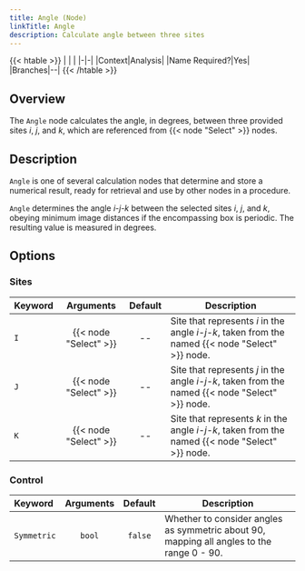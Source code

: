 ```yaml
---
title: Angle (Node)
linkTitle: Angle
description: Calculate angle between three sites
---
```


{{< htable >}}
| | |
|-|-|
|Context|Analysis|
|Name Required?|Yes|
|Branches|--|
{{< /htable >}}

## Overview

The `Angle` node calculates the angle, in degrees, between three provided sites $i$, $j$, and $k$, which are referenced from {{< node "Select" >}} nodes.

## Description

`Angle` is one of several calculation nodes that determine and store a numerical result, ready for retrieval and use by other nodes in a procedure.

`Angle` determines the angle $i$-$j$-$k$ between the selected sites $i$, $j$, and $k$, obeying minimum image distances if the encompassing box is periodic. The resulting value is measured in degrees.

## Options

### Sites

|Keyword|Arguments|Default|Description|
|:------|:--:|:-----:|-----------|
|`I`|{{< node "Select" >}}|--|Site that represents $i$ in the angle $i$-$j$-$k$, taken from the named {{< node "Select" >}} node.|
|`J`|{{< node "Select" >}}|--|Site that represents $j$ in the angle $i$-$j$-$k$, taken from the named {{< node "Select" >}} node.|
|`K`|{{< node "Select" >}}|--|Site that represents $k$ in the angle $i$-$j$-$k$, taken from the named {{< node "Select" >}} node.|

### Control

|Keyword|Arguments|Default|Description|
|:------|:--:|:-----:|-----------|
|`Symmetric`|`bool`|`false`|Whether to consider angles as symmetric about 90, mapping all angles to the range 0 - 90.|
